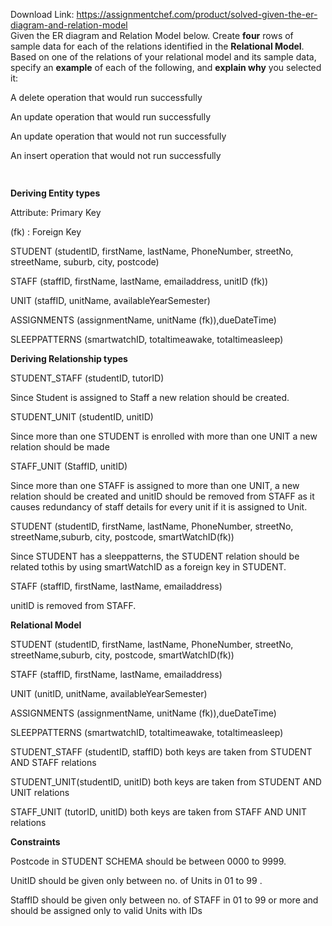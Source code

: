 Download Link: https://assignmentchef.com/product/solved-given-the-er-diagram-and-relation-model
<br>
Given the ER diagram and Relation Model below. Create <strong>four</strong> rows of sample data for each of the relations identified in the <strong>Relational Model</strong>. Based on one of the relations of your relational model and its sample data, specify an <strong>example</strong> of each of the following, and <strong>explain why</strong> you selected it:

A delete operation that would run successfully

An update operation that would run successfully

An update operation that would not run successfully

An insert operation that would not run successfully

<strong><img decoding="async" alt="" data-recalc-dims="1" data-src="https://i0.wp.com/d2vlcm61l7u1fs.cloudfront.net/media%2F12c%2F12c00506-bc8b-4902-9c48-b0904ce9c77e%2FphpWpHgrU.png?w=980" class="lazyload" src="data:image/gif;base64,R0lGODlhAQABAAAAACH5BAEKAAEALAAAAAABAAEAAAICTAEAOw==">

  <noscript>

   <img decoding="async" src="https://i0.wp.com/d2vlcm61l7u1fs.cloudfront.net/media%2F12c%2F12c00506-bc8b-4902-9c48-b0904ce9c77e%2FphpWpHgrU.png?w=980" alt="" data-recalc-dims="1">

  </noscript>Deriving Entity types</strong>

Attribute: Primary Key

(fk) : Foreign Key

STUDENT (studentID, firstName, lastName, PhoneNumber, streetNo, streetName, suburb, city, postcode)

STAFF (staffID, firstName, lastName, emailaddress, unitID (fk))

UNIT (staffID, unitName, availableYearSemester)

ASSIGNMENTS (assignmentName, unitName (fk)),dueDateTime)

SLEEPPATTERNS (smartwatchID, totaltimeawake, totaltimeasleep)

<strong>Deriving Relationship types</strong>

STUDENT_STAFF (studentID, tutorID)

Since Student is assigned to Staff a new relation should be created.

STUDENT_UNIT (studentID, unitID)

Since more than one STUDENT is enrolled with more than one UNIT a new relation should be made

STAFF_UNIT (StaffID, unitID)

Since more than one STAFF is assigned to more than one UNIT, a new relation should be created and unitID should be removed from STAFF as it causes redundancy of staff details for every unit if it is assigned to Unit.

STUDENT (studentID, firstName, lastName, PhoneNumber, streetNo, streetName,suburb, city, postcode, smartWatchID(fk))

Since STUDENT has a sleeppatterns, the STUDENT relation should be related tothis by using smartWatchID as a foreign key in STUDENT.

STAFF (staffID, firstName, lastName, emailaddress)

unitID is removed from STAFF.

<strong>Relational Model</strong>

STUDENT (studentID, firstName, lastName, PhoneNumber, streetNo, streetName,suburb, city, postcode, smartWatchID(fk))

STAFF (staffID, firstName, lastName, emailaddress)

UNIT (unitID, unitName, availableYearSemester)

ASSIGNMENTS (assignmentName, unitName (fk)),dueDateTime)

SLEEPPATTERNS (smartwatchID, totaltimeawake, totaltimeasleep)

STUDENT_STAFF (studentID, staffID) both keys are taken from STUDENT AND STAFF relations

STUDENT_UNIT(studentID, unitID) both keys are taken from STUDENT AND UNIT relations

STAFF_UNIT (tutorID, unitID) both keys are taken from STAFF AND UNIT relations

<strong>Constraints</strong>

Postcode in STUDENT SCHEMA should be between 0000 to 9999.

UnitID should be given only between no. of Units in 01 to 99 .

StaffID should be given only between no. of STAFF in 01 to 99 or more and should be assigned only to valid Units with IDs